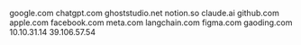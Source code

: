 google.com
chatgpt.com
ghoststudio.net
notion.so
claude.ai
github.com
apple.com
facebook.com
meta.com
langchain.com
figma.com
gaoding.com
10.10.31.14
39.106.57.54
